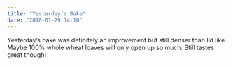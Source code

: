 ```yaml
---
title: "Yesterday’s Bake"
date: "2018-01-29 14:10"
---
```


Yesterday’s bake was definitely an improvement but still denser than I’d like. Maybe 100% whole wheat loaves will only open up so much. Still tastes great though!

